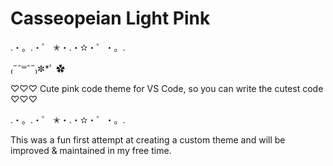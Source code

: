 # Casseopeian Light Pink

.・。.・゜ ✭・.・✫・゜・。.

₍˶ˆ꒳ˆ˶₎✼\*ﾟ ✿

♡♡♡ Cute pink code theme for VS Code, so you can write the cutest code ♡♡♡

.・。.・゜ ✭・.・✫・゜・。.

This was a fun first attempt at creating a custom theme and will be improved & maintained in my free time.
